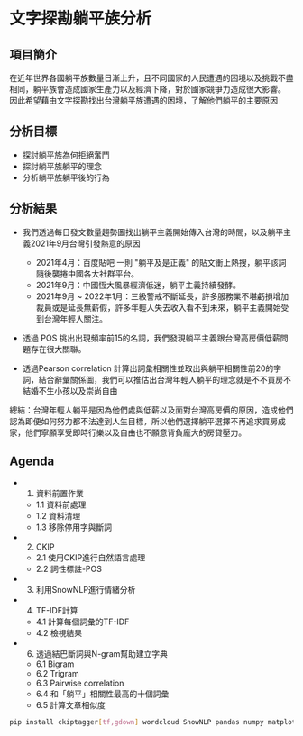 # 文字探勘躺平族分析
## 項目簡介
在近年世界各國躺平族數量日漸上升，且不同國家的人民遭遇的困境以及挑戰不盡相同，躺平族會造成國家生產力以及經濟下降，對於國家競爭力造成很大影響。
因此希望藉由文字探勘找出台灣躺平族遭遇的困境，了解他們躺平的主要原因
## 分析目標
- 探討躺平族為何拒絕奮鬥
- 探討躺平族躺平的理念
- 分析躺平族躺平後的行為
## 分析結果
* 我們透過每日發文數量趨勢圖找出躺平主義開始傳入台灣的時間，以及躺平主義2021年9月台灣引發熱意的原因
  * 2021年4月：百度貼吧 一則 "躺平及是正義" 的貼文衝上熱搜，躺平該詞隨後襲捲中國各大社群平台。
  * 2021年9月：中國恆大風暴經濟低迷，躺平主義持續發酵。
  * 2021年9月 ~ 2022年1月：三級警戒不斷延長，許多服務業不堪虧損增加裁員或是延長無薪假，許多年輕人失去收入看不到未來，躺平主義開始受到台灣年輕人關注。

* 透過 POS 挑出出現頻率前15的名詞，我們發現躺平主義跟台灣高房價低薪問題存在很大關聯。
  
* 透過Pearson correlation 計算出詞彙相關性並取出與躺平相關性前20的字詞，結合辭彙關係圖，我們可以推估出台灣年輕人躺平的理念就是不不買房不結婚不生小孩以及崇尚自由

總結：台灣年輕人躺平是因為他們處與低薪以及面對台灣高房價的原因，造成他們認為即便如何努力都不法達到人生目標，所以他們選擇躺平選擇不再追求買房成家，他們寧願享受即時行樂以及自由也不願意背負龐大的房貸壓力。

## Agenda
+ 1. 資料前置作業
    - 1.1 資料前處理
    - 1.2 資料清理
    - 1.3 移除停用字與斷詞
+ 2. CKIP
    + 2.1 使用CKIP進行自然語言處理
    + 2.2 詞性標註-POS
+ 3. 利用SnowNLP進行情緒分析
+ 4. TF-IDF計算
    + 4.1 計算每個詞彙的TF-IDF
    + 4.2 檢視結果
+ 6. 透過結巴斷詞與N-gram幫助建立字典
    + 6.1 Bigram
    + 6.2 Trigram
    + 6.3 Pairwise correlation
    + 6.4 和「躺平」相關性最高的十個詞彙
    + 6.5 計算文章相似度
```bash
pip install ckiptagger[tf,gdown] wordcloud SnowNLP pandas numpy matplotlib jieba nltk
